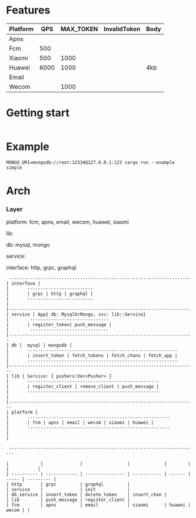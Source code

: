 


# Features

| Platform | QPS  | MAX_TOKEN | InvalidToken | Body |
|----------|------|-----------|--------------|------|
| Apns     |      |           |              |      |
| Fcm      | 500  |           |              |      |
| Xiaomi   | 500  | 1000      |              |      |
| Huawei   | 6000 | 1000      |              | 4kb  |
| Email    |      |           |              |      |
| Wecom    |      | 1000      |              |      |

# Getting start

```rust

```

# Example

`MONGO_URI=mongodb://root:12334@127.0.0.1:123 cargo run --example simple`

# Arch

### Layer

platform: fcm, apns, email, wecom, huawei, xiaomi

lib:

db: mysql, mongo

service:

interface: http, grpc, graphql

```text
 ---------------------------------------------------------------------
| interface |  
|       -------------------------         
|       | grpc | http | graphql |
|       -------------------------
|
|---------------------------------------------------------------------
| service | App{ db: MysqlOrMongo, svc: lib::Service}
|        ------------------------------
|       | register_token| push_message | 
|        ------------------------------
|----------------------------------------------------------------------
| db |  mysql | mongodb |
|       ---------------------------------------------------------
|       | insert_token | fetch_tokens | fetch_chans | fetch_app |
|       ---------------------------------------------------------
|-----------------------------------------------------------------------
| lib | Service: { pushers:Vec<Pusher> }
|       --------------------------------------------------
|       | register_client | remove_client | push_message |
|       --------------------------------------------------
|
|-----------------------------------------------------------------------
| platform |
|       ------------------------------------------------------
|       | fcm | apns | email | wecom | xiaomi | huawei |
|       ------------------------------------------------------
|
|

 ------------------------------------------------------------------------

|            |              |                 |             |        |       |           |
| ---------- | ------------ | --------------- | ----------- | ------ | ----- | --------- |
| http       | grpc         | graphql         |
| service    |              | init            |
| db_service | insert_token | delete_token    | insert_chan |
| lib        | push_message | register_client |
| fcm        | apns         | email           | xiaomi      | huawei | wecom | |


```
